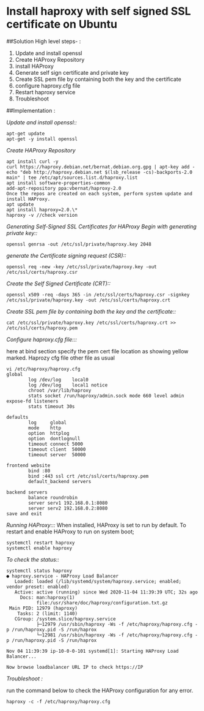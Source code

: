 # Install haproxy with self signed SSL certificate on Ubuntu
##Solution High level steps- :
1.	Update and install openssl
2.	Create HAProxy Repository
3.	install HAProxy
4.	Generate self sign certificate and private key
5.	Create SSL pem file by containing both the key and the certificate
6.	configure haproxy.cfg file
7.	Restart haproxy service 
8.	Troubleshoot 

##Implementation :

*Update and install openssl::*
```
apt-get update
apt-get -y install openssl
```

*Create HAProxy Repository*
```
apt install curl -y
curl https://haproxy.debian.net/bernat.debian.org.gpg | apt-key add -
echo "deb http://haproxy.debian.net $(lsb_release -cs)-backports-2.0 main" | tee /etc/apt/sources.list.d/haproxy.list
apt install software-properties-common
add-apt-repository ppa:vbernat/haproxy-2.0
Once the repos are created on each system, perform system update and install HAProxy.
apt update
apt install haproxy=2.0.\*
haproxy -v //check version
```

*Generating Self-Signed SSL Certificates for HAProxy Begin with generating private key::*

`openssl genrsa -out /etc/ssl/private/haproxy.key 2048`

*generate the Certificate signing request (CSR)::*

`openssl req -new -key /etc/ssl/private/haproxy.key -out /etc/ssl/certs/haproxy.csr`

*Create the Self Signed Certificate (CRT)::*
```
openssl x509 -req -days 365 -in /etc/ssl/certs/haproxy.csr -signkey /etc/ssl/private/haproxy.key -out /etc/ssl/certs/haproxy.crt
```
*Create SSL pem file by containing both the key and the certificate::*

`cat /etc/ssl/private/haproxy.key /etc/ssl/certs/haproxy.crt >> /etc/ssl/certs/haproxy.pem`

*Configure haproxy.cfg file:::*

here at bind section specify the pem cert file location as showing yellow marked. Haprozy cfg file other file as usual 
```
vi /etc/haproxy/haproxy.cfg
global
        log /dev/log    local0
        log /dev/log    local1 notice
        chroot /var/lib/haproxy
        stats socket /run/haproxy/admin.sock mode 660 level admin expose-fd listeners
        stats timeout 30s

defaults
        log     global
        mode    http
        option  httplog
        option  dontlognull
        timeout connect 5000
        timeout client  50000
        timeout server  50000

frontend website
        bind :80
        bind :443 ssl crt /etc/ssl/certs/haproxy.pem
        default_backend servers

backend servers
        balance roundrobin
        server serv1 192.168.0.1:8080
        server serv2 192.168.0.2:8080
save and exit
```
*Running HAProxy:::*
When installed, HAProxy is set to run by default. To restart and enable HAProxy to run on system boot;
```
systemctl restart haproxy
systemctl enable haproxy
```
*To check the status::*
```
systemctl status haproxy
● haproxy.service - HAProxy Load Balancer
   Loaded: loaded (/lib/systemd/system/haproxy.service; enabled; vendor preset: enabled)
   Active: active (running) since Wed 2020-11-04 11:39:39 UTC; 32s ago
     Docs: man:haproxy(1)
           file:/usr/share/doc/haproxy/configuration.txt.gz
 Main PID: 12979 (haproxy)
    Tasks: 2 (limit: 1140)
   CGroup: /system.slice/haproxy.service
           ├─12979 /usr/sbin/haproxy -Ws -f /etc/haproxy/haproxy.cfg -p /run/haproxy.pid -S /run/haprox
           └─12981 /usr/sbin/haproxy -Ws -f /etc/haproxy/haproxy.cfg -p /run/haproxy.pid -S /run/haprox

Nov 04 11:39:39 ip-10-0-0-101 systemd[1]: Starting HAProxy Load Balancer...

Now browse loadbalancer URL IP to check https://IP
```
*Troubleshoot :*

run the command below to check the HAProxy configuration for any error.

`haproxy -c -f /etc/haproxy/haproxy.cfg`


